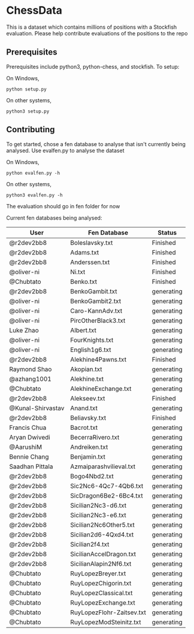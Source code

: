 # ChessData
This is a dataset which contains millions of positions with a Stockfish evaluation. Please help contribute evaluations of the positions to the repo

## Prerequisites
Prerequisites include python3, python-chess, and stockfish.
To setup:

On Windows,

``python setup.py``

On other systems,

``python3 setup.py``

## Contributing
To get started, chose a fen database to analyse that isn't currently being analysed.
Use evalfen.py to analyse the dataset

On Windows,

``python evalfen.py -h``

On other systems,

``python3 evalfen.py -h``


The evaluation should go in fen folder for now

Current fen databases being analysed:

| User	 |	Fen Database | Status |
| -------|-------------- | ------ |
| @r2dev2bb8	 |	Boleslavsky.txt	 | Finished |
| @r2dev2bb8  |  Adams.txt        | Finished |
| @r2dev2bb8  |  Anderssen.txt    | Finished |
| @oliver-ni  |  Ni.txt           | Finished |
| @Chubtato  |  Benko.txt     | Finished |
| @r2dev2bb8  | BenkoGambit.txt | generating  |
| @oliver-ni  |  BenkoGambit2.txt  | generating |
| @oliver-ni  |  Caro-KannAdv.txt  | generating |
| @oliver-ni  |  PircOtherBlack3.txt  | generating |
| Luke Zhao   |  Albert.txt  | generating |
| @oliver-ni  |  FourKnights.txt  | generating |
| @oliver-ni  |  English1g6.txt  | generating |
| @r2dev2bb8  |  Alekhine4Pawns.txt | Finished |
| Raymond Shao|  Akopian.txt    | generating |
| @azhang1001 |  Alekhine.txt   | generating |
| @Chubtato   |  AlekhineExchange.txt | generating |
| @r2dev2bb8  |  Alekseev.txt | Finished |
| @Kunal-Shirvastav| Anand.txt| generating |
| @r2dev2bb8  | Beliavsky.txt | Finished |
| Francis Chua| Bacrot.txt    | generating |
| Aryan Dwivedi| BecerraRivero.txt | generating |
| @AarushiM   | Andreiken.txt | generating |
| Bennie Chang| Benjamin.txt  | generating |
| Saadhan Pittala | Azmaiparashvilieval.txt | generating |
| @r2dev2bb8  | Bogo4Nbd2.txt | generating |
| @r2dev2bb8  | Sic2Nc6-4Qc7-4Qb6.txt | generating |
| @r2dev2bb8  | SicDragon6Be2-6Bc4.txt| generating |
| @r2dev2bb8  | Sicilian2Nc3-d6.txt   | generating |
| @r2dev2bb8  | Sicilian2Nc3-e6.txt   | generating |
| @r2dev2bb8  | Sicilian2Nc6Other5.txt| generating |
| @r2dev2bb8  | Sicilian2d6-4Qxd4.txt | generating |
| @r2dev2bb8  | Sicilian2f4.txt       | generating |
| @r2dev2bb8  | SicilianAccelDragon.txt| generating|
| @r2dev2bb8  | SicilianAlapin2Nf6.txt| generating | 
| @Chubtato   | RuyLopezBreyer.txt | generating|
| @Chubtato   | RuyLopezChigorin.txt    | generating |
| @Chubtato   | RuyLopezClassical.txt   | generating |
| @Chubtato   | RuyLopezExchange.txt    | generating |
| @Chubtato   | RuyLopezFlohr-Zaitsev.txt| generating |
| @Chubtato   | RuyLopezModSteinitz.txt | generating |

